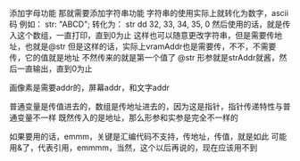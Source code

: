 添加字母功能
那就需要添加字符串功能
字符串的使用实际上就转化为数字，ascii码
例如：
str: "ABCD";
转化为：
str dd 32, 33, 34, 35, 0
然后使用的话，就是传入这个数组，一直打印，直到0为止
这样也可以随意更改字符串，但是需要传地址，也就是@str
但是这样的话，实际上vramAddr也是需要传，不不，不需要传，它的值就是地址
不然传来的就是第一个值了
@str
形参就是strAddr就酱，然后一直输出，直到0为止

画像素是需要addr的，屏幕addr，和文字addr

普通变量是传值进去的，数组是传地址进去的，因为这是指针，指针传递特性与普通变量不一样
既然传入的是地址，那么形参和实参是完全不一样的

如果要用的话，emmm，关键是汇编代码不支持，传地址，传值，就是如此
可能用&了，代表引用，emmmm，当然，这个以后再说的，现在应该用不到
